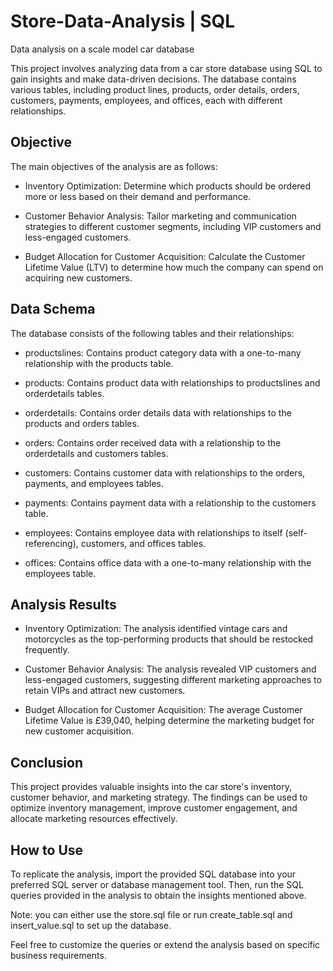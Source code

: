 # Store-Data-Analysis | SQL
Data analysis on a scale model car database

This project involves analyzing data from a car store database using SQL to gain insights and make data-driven decisions. The database contains various tables, including product lines, products, order details, orders, customers, payments, employees, and offices, each with different relationships.

## Objective
The main objectives of the analysis are as follows:

- Inventory Optimization: Determine which products should be ordered more or less based on their demand and performance.

- Customer Behavior Analysis: Tailor marketing and communication strategies to different customer segments, including VIP customers and less-engaged customers.

- Budget Allocation for Customer Acquisition: Calculate the Customer Lifetime Value (LTV) to determine how much the company can spend on acquiring new customers.

## Data Schema
The database consists of the following tables and their relationships:

- productslines: Contains product category data with a one-to-many relationship with the products table.

- products: Contains product data with relationships to productslines and orderdetails tables.

- orderdetails: Contains order details data with relationships to the products and orders tables.

- orders: Contains order received data with a relationship to the orderdetails and customers tables.

- customers: Contains customer data with relationships to the orders, payments, and employees tables.

- payments: Contains payment data with a relationship to the customers table.

- employees: Contains employee data with relationships to itself (self-referencing), customers, and offices tables.

- offices: Contains office data with a one-to-many relationship with the employees table.

## Analysis Results
- Inventory Optimization: The analysis identified vintage cars and motorcycles as the top-performing products that should be restocked frequently.

- Customer Behavior Analysis: The analysis revealed VIP customers and less-engaged customers, suggesting different marketing approaches to retain VIPs and attract new customers.

- Budget Allocation for Customer Acquisition: The average Customer Lifetime Value is £39,040, helping determine the marketing budget for new customer acquisition.

## Conclusion
This project provides valuable insights into the car store's inventory, customer behavior, and marketing strategy. The findings can be used to optimize inventory management, improve customer engagement, and allocate marketing resources effectively.

## How to Use
To replicate the analysis, import the provided SQL database into your preferred SQL server or database management tool. Then, run the SQL queries provided in the analysis to obtain the insights mentioned above.

Note: you can either use the store.sql file or run create_table.sql and insert_value.sql to set up the database.

Feel free to customize the queries or extend the analysis based on specific business requirements.

